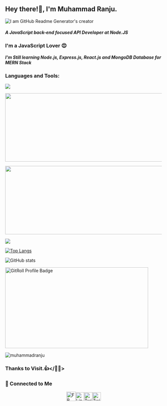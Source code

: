 ## Hey there!🙂, I'm Muhammad Ranju.
![I am GitHub Readme Generator's creator](https://pbs.twimg.com/profile_banners/988513123085701120/1706866544/1500x500)

##### A JavaScript back-end focused API Developer at Node.JS

### I'm a JavaScript Lover 😍



##### I'm Still learning Node.js, Express.js, React.js and MongoDB Database for MERN Stack

<h3 align="left">Languages and Tools:</h3>

![](https://skillicons.dev/icons?i=js,ts,mongodb,express,react,nodejs,nextjs,vite,vscode,git,github,tailwind,bash,vercel)

<p>
  <img width="800" height="220" src="https://streak-stats.demolab.com?user=muhammadranju&hide_border=true&border_radius=5&card_width=800">
</p>

  <p href="https://github.com/tofael005">
    <img width="800" height="220" src="https://github-profile-summary-cards.vercel.app/api/cards/profile-details?username=muhammadranju&theme=github" />
  </p>

<img src="https://github-profile-trophy.vercel.app/?username=muhammadranju&theme=juicyfresh&no-bg=true" />

[![Top Langs](https://github-readme-stats.vercel.app/api/top-langs/?username=muhammadranju&layout=compact)](https://github.com/anuraghazra/github-readme-stats)

![GitHub stats](https://github-readme-stats.vercel.app/api?username=muhammadranju&show_icons=true&count_private=true)  



<a href="https://gitroll.io/profile/uj4CFlj0KiRVsY6LK3AB4TIurP2C3" target="_blank"><img src="https://res.cloudinary.com/nodelove/image/upload/v1719340361/mdranju/gaznyxmbxfdvs19ebrh0.png" alt="GitRoll Profile Badge"  width="460" height="260"/></a>


<p align="left"> 
 <img src="https://komarev.com/ghpvc/?username=muhammadranju&color=brightgreen&style=plastic" alt="muhammadranju" /> 
</p>

  
### Thanks to Visit.👍</🚀😊>

### 🔗 Connected to Me
<div  style="display:flex; align-items: center; justify-content: center;">
    <a href="https://www.facebook.com/aminhossainranju/">
       <img  alt="FB" width="30px" src="https://img.icons8.com/fluent/2x/facebook-new.png" />
     </a>
     <a href="https://linkedin.com/in/muhammadranju">
        <img  alt="Linkdein" width="27px" src="https://avatars.githubusercontent.com/u/357098?s=200&v=4" />
     </a>
       <a href="https://twitter.com/muhammad_ranju">
         <img alt="Twitter" width="27px" src="https://avatars.githubusercontent.com/u/50278?s=200&v=4" />
       </a>
  </a>
       <a href="https://muhammadranju.hashnode.dev">
         <img alt="Twitter" width="27px" src="https://img.icons8.com/?size=100&id=HnB8zGOh5xgd&format=png&color=000000" />
       </a>
<div/>
</div>

 





